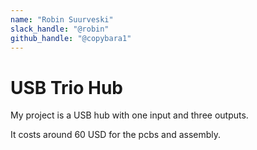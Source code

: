 ```yaml
---
name: "Robin Suurveski"
slack_handle: "@robin"
github_handle: "@copybara1"
---
```


# USB Trio Hub

<!-- Describe your board in 2-3 sentences. What are you making? What will it do? -->
My project is a USB hub with one input and three outputs.

<!-- How much is it going to cost? -->
It costs around 60 USD for the pcbs and assembly.

<!-- Tell us a little bit about your design process. What were some challenges? What helped? ***Totally optional*** -->

